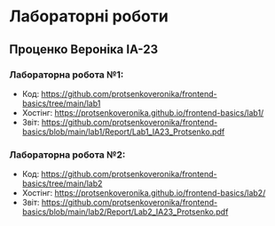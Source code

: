 # Лабораторні роботи

## Проценко Вероніка ІА-23

### Лабораторна робота №1:  
- Код:  https://github.com/protsenkoveronika/frontend-basics/tree/main/lab1
- Хостінг:  https://protsenkoveronika.github.io/frontend-basics/lab1/
- Звіт:  https://github.com/protsenkoveronika/frontend-basics/blob/main/lab1/Report/Lab1_IA23_Protsenko.pdf

### Лабораторна робота №2:  
- Код:  https://github.com/protsenkoveronika/frontend-basics/tree/main/lab2
- Хостінг:  https://protsenkoveronika.github.io/frontend-basics/lab2/
- Звіт:  https://github.com/protsenkoveronika/frontend-basics/blob/main/lab2/Report/Lab2_IA23_Protsenko.pdf
